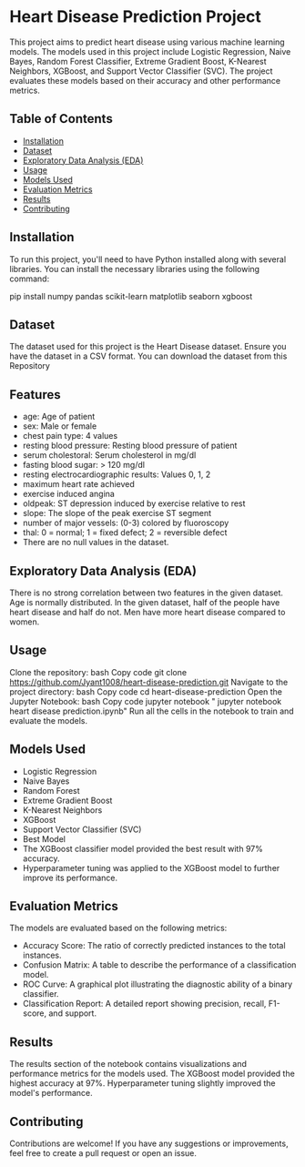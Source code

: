 # Heart Disease Prediction Project

This project aims to predict heart disease using various machine learning models. The models used in this project include Logistic Regression, Naive Bayes, Random Forest Classifier, Extreme Gradient Boost, K-Nearest Neighbors, XGBoost, and Support Vector Classifier (SVC). The project evaluates these models based on their accuracy and other performance metrics.

## Table of Contents

- [Installation](#installation)
- [Dataset](#dataset)
- [Exploratory Data Analysis (EDA)](#exploratory-data-analysis-eda)
- [Usage](#usage)
- [Models Used](#models-used)
- [Evaluation Metrics](#evaluation-metrics)
- [Results](#results)
- [Contributing](#contributing)


## Installation

To run this project, you'll need to have Python installed along with several libraries. You can install the necessary libraries using the following command:

pip install numpy pandas scikit-learn matplotlib seaborn xgboost
## Dataset
The dataset used for this project is the Heart Disease dataset. Ensure you have the dataset in a CSV format. You can download the dataset from this Repository

## Features
- age: Age of patient
- sex: Male or female
- chest pain type: 4 values
- resting blood pressure: Resting blood pressure of patient
- serum cholestoral: Serum cholesterol in mg/dl
- fasting blood sugar: > 120 mg/dl
- resting electrocardiographic results: Values 0, 1, 2
- maximum heart rate achieved
- exercise induced angina
- oldpeak: ST depression induced by exercise relative to rest
- slope: The slope of the peak exercise ST segment
- number of major vessels: (0-3) colored by fluoroscopy
- thal: 0 = normal; 1 = fixed defect; 2 = reversible defect
- There are no null values in the dataset.

## Exploratory Data Analysis (EDA)
There is no strong correlation between two features in the given dataset.
Age is normally distributed.
In the given dataset, half of the people have heart disease and half do not.
Men have more heart disease compared to women.
## Usage
Clone the repository:
bash
Copy code
git clone https://github.com/Jyant1008/heart-disease-prediction.git
Navigate to the project directory:
bash
Copy code
cd heart-disease-prediction
Open the Jupyter Notebook:
bash
Copy code
jupyter notebook " jupyter notebook heart disease prediction.ipynb"
Run all the cells in the notebook to train and evaluate the models.
## Models Used
- Logistic Regression
- Naive Bayes
- Random Forest
- Extreme Gradient Boost
- K-Nearest Neighbors
- XGBoost
- Support Vector Classifier (SVC)
- Best Model
- The XGBoost classifier model provided the best result with 97% accuracy.
- Hyperparameter tuning was applied to the XGBoost model to further improve its performance.
## Evaluation Metrics
The models are evaluated based on the following metrics:

- Accuracy Score: The ratio of correctly predicted instances to the total instances.
- Confusion Matrix: A table to describe the performance of a classification model.
- ROC Curve: A graphical plot illustrating the diagnostic ability of a binary classifier.
- Classification Report: A detailed report showing precision, recall, F1-score, and support.
## Results
The results section of the notebook contains visualizations and performance metrics for the models used. The XGBoost model provided the highest accuracy at 97%. Hyperparameter tuning slightly improved the model's performance.

## Contributing
Contributions are welcome! If you have any suggestions or improvements, feel free to create a pull request or open an issue.
